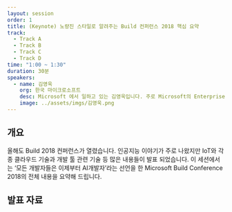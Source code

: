 ```yaml
---
layout: session
order: 1
title: (Keynote) 노량진 스타일로 알려주는 Build 컨퍼런스 2018 핵심 요약
track:
  - Track A
  - Track B
  - Track C
  - Track D
time: "1:00 ~ 1:30"
duration: 30분
speakers:
  - name: 김영욱
    org: 한국 마이크로소프트
    desc: Microsoft 에서 일하고 있는 김영욱입니다. 주로 Microsoft의 Enterprise IoT와 Windows 10을 주 업무로 하고 있습니다. 전쟁사를 취미로 해서 최근에 개인저서인 'War of IT'를 출간했습니다. 전쟁사와 IT업체들의 트랜드를 엮어서 이야기하고 있습니다.
    image: ../assets/imgs/김영욱.png
---
```


## 개요
올해도 Build 2018 컨퍼런스가 열렸습니다. 인공지능 이야기가 주로 나왔지만 IoT와 각종 클라우드 기술과 개발 툴 관련 기술 등 많은 내용들이 발표 되었습니다. 이 세션에서는 ‘모든 개발자들은 이제부터 AI개발자’라는 선언을 한 Microsoft Build Conference 2018의 전체 내용을 요약해 드립니다.
## 발표 자료
